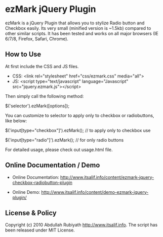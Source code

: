 ezMark jQuery Plugin
====================

  ezMark is a jQuery Plugin that allows you to stylize Radio button and Checkbox easily. Its very small 
  (minified version is ~1.5kb) compared to other similar scripts. It has been tested and works on all 
  major browsers (IE 6/7/8, Firefox, Safari, Chrome).


How to Use
----------

  At first include the CSS and JS files.
  
  * CSS:  &lt;link rel="stylesheet" href="css/ezmark.css" media="all"&gt;
  * JS:  &lt;script type="text/javascript" language="Javascript" src="jquery.ezmark.js"&gt;&lt;/script&gt;
  
  Then simply call the following method:
  
  $('selector').ezMark([options]);  
  
  
  You can customize to selector to apply only to checkbox or radiobuttons, like below:

  
  $('input[type="checkbox"]').ezMark(); // to apply only to checkbox use


  $('input[type="radio"]').ezMark(); // for only radio buttons

  
  For detailed usage, please check out usage.html file.
  
  
Online Documentation / Demo
---------------------------

* Online Documentation: <http://www.itsalif.info/content/ezmark-jquery-checkbox-radiobutton-plugin>
  
* Online Demo: <http://www.itsalif.info/content/demo-ezmark-jquery-plugin/>
  
     
License & Policy
---------------------------

Copyright (c) 2010 Abdullah Rubiyath <http://www.itsalif.info>. 
The script has been released under MIT License.
